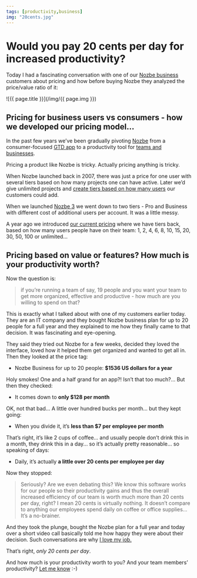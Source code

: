 ```yaml
---
tags: [productivity,business]
img: "20cents.jpg"
---
```


# Would you pay 20 cents per day for increased productivity?

Today I had a fascinating conversation with one of our [Nozbe business](https://michael.gratis/nozbe) customers about pricing and how before buying Nozbe they analyzed the price/value ratio of it:

<!--More-->

![{{ page.title }}](/img/{{ page.img }})

## Pricing for business users vs consumers - how we developed our pricing model...

In the past few years we’ve been gradually pivoting [Nozbe][n] from a consumer-focused [GTD app](https://en.m.wikipedia.org/wiki/Getting_Things_Done) to a productivity tool for [teams and businesses](https://michael.gratis/nozbe).

Pricing a product like Nozbe is tricky. Actually pricing anything is tricky.

When Nozbe launched back in 2007, there was just a price for one user with several tiers based on how many projects one can have active. Later we’d give unlimited projects and [create tiers based on how many users](https://sliwinski.com/5-tips-on-creating-subscription-plans-in-a-st) our customers could add.

When we launched [Nozbe 3](https://nozbe.com/blog/nozbe3/) we went down to two tiers - Pro and Business with different cost of additional users per account. It was a little messy.

A year ago we introduced [our current pricing](https://pricing.nozbe.com/) where we have tiers back, based on how many users people have on their team: 1, 2, 4, 6, 8, 10, 15, 20, 30, 50, 100 or unlimited...

## Pricing based on value or features? How much is your productivity worth?

Now the question is:

> if you’re running a team of say, 19 people and you want your team to get more organized, effective and productive - how much are you willing to spend on that?

This is exactly what I talked about with one of my customers earlier today. They are an IT company and they bought Nozbe business plan for up to 20 people for a full year and they explained to me how they finally came to that decision. It was fascinating and eye-opening.

They said they tried out Nozbe for a few weeks, decided they loved the interface, loved how it helped them get organized and wanted to get all in. Then they looked at the price tag:

- Nozbe Business for up to 20 people: **$1536 US dollars for a year**

Holy smokes! One and a half grand for an app?! Isn’t that too much?... But then they checked:

- It comes down to **only $128 per month**

OK, not that bad... A little over hundred bucks per month... but they kept going:

- When you divide it, it’s **less than $7 per employee per month**

That’s right, it’s like 2 cups of coffee... and usually people don’t drink this in a month, they drink this in a day... so it’s actually pretty reasonable... so speaking of days:

- Daily, it’s actually **a little over 20 cents per employee per day**

Now they stopped:

> Seriously? Are we even debating this? We know this software works for our people so their productivity gains and thus the overall increased efficiency of our team is worth much more than 20 cents per day, right? I mean 20 cents is virtually nothing. It doesn’t compare to anything our employees spend daily on coffee or office supplies... It’s a no-brainer.

And they took the plunge, bought the Nozbe plan for a full year and today over a short video call basically told me how happy they were about their decision. Such conversations are why [I love my job.](https://sliwinski.com/5-loves/)

That’s right, *only 20 cents per day*.

And how much is your productivity worth to you? And your team members’ productivity? [Let me know](/contact/) :-)


[n]: https://michael.gratis/nozbe
[p]: /podcast